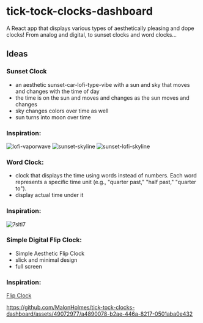 # tick-tock-clocks-dashboard
A React app that displays various types of aesthetically pleasing and dope clocks! From analog and digital, to sunset clocks and word clocks...

## Ideas

### Sunset Clock 
- an aesthetic sunset-car-lofi-type-vibe with a sun and sky that moves and changes with the time of day
- the time is on the sun and moves and changes as the sun moves and changes
- sky changes colors over time as well
- sun turns into moon over time

### Inspiration:

![lofi-vaporwave](https://github.com/MalonHolmes/tick-tock-clocks-dashboard/assets/49072977/d218b72b-13a6-446d-a491-ca6a7ad7207b)
![sunset-skyline](https://github.com/MalonHolmes/tick-tock-clocks-dashboard/assets/49072977/5c7d0efb-4cce-46f0-8a17-48198db6d1b8)
![sunset-lofi-skyline](https://github.com/MalonHolmes/tick-tock-clocks-dashboard/assets/49072977/9ae2174a-80ca-4e14-9ba1-7f982d7baed2)

### Word Clock:
 - clock that displays the time using words instead of numbers. Each word represents a specific time unit (e.g., "quarter past," "half past," "quarter to").
 - display actual time under it

### Inspiration:

![7sltl7](https://github.com/MalonHolmes/tick-tock-clocks-dashboard/assets/49072977/fe4db3b8-eaf0-4a05-8b0c-8ed61f45cbb7)

### Simple Digital Flip Clock:
- Simple Aesthetic Flip Clock
- slick and minimal design
- full screen

### Inspiration:

[Flip Clock](https://flipclock.tk/)

https://github.com/MalonHolmes/tick-tock-clocks-dashboard/assets/49072977/a4890078-b2ae-446a-8217-0501aba0e432



